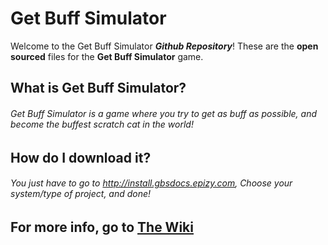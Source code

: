 # Get Buff Simulator
Welcome to the Get Buff Simulator ***Github Repository***! These are the **open sourced** files for the **Get Buff Simulator** game.  

## What is Get Buff Simulator?
###### Get Buff Simulator is a game where you try to get as buff as possible, and become the buffest scratch cat in the world!

## How do I download it?
###### You just have to go to http://install.gbsdocs.epizy.com, Choose your system/type of project, and done!

## For more info, go to [The Wiki](https://www.github.com/TristHub/Get-Buff-Simulator/wiki)
